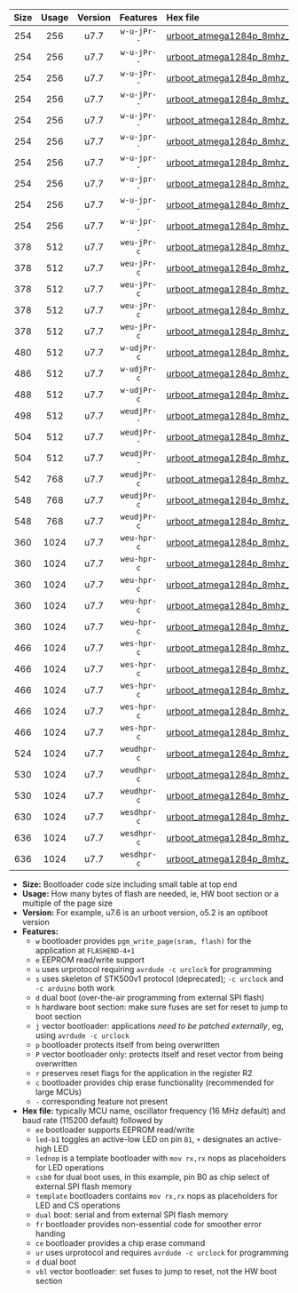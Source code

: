 |Size|Usage|Version|Features|Hex file|
|:-:|:-:|:-:|:-:|:--|
|254|256|u7.7|`w-u-jPr--`|[urboot_atmega1284p_8mhz_500000bps_led+b5_ur_vbl.hex](https://raw.githubusercontent.com/stefanrueger/urboot.hex/main/mcus/atmega1284p/fcpu_8mhz/500000_bps/urboot_atmega1284p_8mhz_500000bps_led+b5_ur_vbl.hex)|
|254|256|u7.7|`w-u-jPr--`|[urboot_atmega1284p_8mhz_500000bps_led+b7_ur_vbl.hex](https://raw.githubusercontent.com/stefanrueger/urboot.hex/main/mcus/atmega1284p/fcpu_8mhz/500000_bps/urboot_atmega1284p_8mhz_500000bps_led+b7_ur_vbl.hex)|
|254|256|u7.7|`w-u-jPr--`|[urboot_atmega1284p_8mhz_500000bps_led+c7_ur_vbl.hex](https://raw.githubusercontent.com/stefanrueger/urboot.hex/main/mcus/atmega1284p/fcpu_8mhz/500000_bps/urboot_atmega1284p_8mhz_500000bps_led+c7_ur_vbl.hex)|
|254|256|u7.7|`w-u-jPr--`|[urboot_atmega1284p_8mhz_500000bps_led+d7_ur_vbl.hex](https://raw.githubusercontent.com/stefanrueger/urboot.hex/main/mcus/atmega1284p/fcpu_8mhz/500000_bps/urboot_atmega1284p_8mhz_500000bps_led+d7_ur_vbl.hex)|
|254|256|u7.7|`w-u-jPr--`|[urboot_atmega1284p_8mhz_500000bps_lednop_ur_vbl.hex](https://raw.githubusercontent.com/stefanrueger/urboot.hex/main/mcus/atmega1284p/fcpu_8mhz/500000_bps/urboot_atmega1284p_8mhz_500000bps_lednop_ur_vbl.hex)|
|254|256|u7.7|`w-u-jpr--`|[urboot_atmega1284p_8mhz_500000bps_led+b5_fr_ur_vbl.hex](https://raw.githubusercontent.com/stefanrueger/urboot.hex/main/mcus/atmega1284p/fcpu_8mhz/500000_bps/urboot_atmega1284p_8mhz_500000bps_led+b5_fr_ur_vbl.hex)|
|254|256|u7.7|`w-u-jpr--`|[urboot_atmega1284p_8mhz_500000bps_led+b7_fr_ur_vbl.hex](https://raw.githubusercontent.com/stefanrueger/urboot.hex/main/mcus/atmega1284p/fcpu_8mhz/500000_bps/urboot_atmega1284p_8mhz_500000bps_led+b7_fr_ur_vbl.hex)|
|254|256|u7.7|`w-u-jpr--`|[urboot_atmega1284p_8mhz_500000bps_led+c7_fr_ur_vbl.hex](https://raw.githubusercontent.com/stefanrueger/urboot.hex/main/mcus/atmega1284p/fcpu_8mhz/500000_bps/urboot_atmega1284p_8mhz_500000bps_led+c7_fr_ur_vbl.hex)|
|254|256|u7.7|`w-u-jpr--`|[urboot_atmega1284p_8mhz_500000bps_led+d7_fr_ur_vbl.hex](https://raw.githubusercontent.com/stefanrueger/urboot.hex/main/mcus/atmega1284p/fcpu_8mhz/500000_bps/urboot_atmega1284p_8mhz_500000bps_led+d7_fr_ur_vbl.hex)|
|254|256|u7.7|`w-u-jpr--`|[urboot_atmega1284p_8mhz_500000bps_lednop_fr_ur_vbl.hex](https://raw.githubusercontent.com/stefanrueger/urboot.hex/main/mcus/atmega1284p/fcpu_8mhz/500000_bps/urboot_atmega1284p_8mhz_500000bps_lednop_fr_ur_vbl.hex)|
|378|512|u7.7|`weu-jPr-c`|[urboot_atmega1284p_8mhz_500000bps_ee_led+b5_fr_ce_ur_vbl.hex](https://raw.githubusercontent.com/stefanrueger/urboot.hex/main/mcus/atmega1284p/fcpu_8mhz/500000_bps/urboot_atmega1284p_8mhz_500000bps_ee_led+b5_fr_ce_ur_vbl.hex)|
|378|512|u7.7|`weu-jPr-c`|[urboot_atmega1284p_8mhz_500000bps_ee_led+b7_fr_ce_ur_vbl.hex](https://raw.githubusercontent.com/stefanrueger/urboot.hex/main/mcus/atmega1284p/fcpu_8mhz/500000_bps/urboot_atmega1284p_8mhz_500000bps_ee_led+b7_fr_ce_ur_vbl.hex)|
|378|512|u7.7|`weu-jPr-c`|[urboot_atmega1284p_8mhz_500000bps_ee_led+c7_fr_ce_ur_vbl.hex](https://raw.githubusercontent.com/stefanrueger/urboot.hex/main/mcus/atmega1284p/fcpu_8mhz/500000_bps/urboot_atmega1284p_8mhz_500000bps_ee_led+c7_fr_ce_ur_vbl.hex)|
|378|512|u7.7|`weu-jPr-c`|[urboot_atmega1284p_8mhz_500000bps_ee_led+d7_fr_ce_ur_vbl.hex](https://raw.githubusercontent.com/stefanrueger/urboot.hex/main/mcus/atmega1284p/fcpu_8mhz/500000_bps/urboot_atmega1284p_8mhz_500000bps_ee_led+d7_fr_ce_ur_vbl.hex)|
|378|512|u7.7|`weu-jPr-c`|[urboot_atmega1284p_8mhz_500000bps_ee_lednop_fr_ce_ur_vbl.hex](https://raw.githubusercontent.com/stefanrueger/urboot.hex/main/mcus/atmega1284p/fcpu_8mhz/500000_bps/urboot_atmega1284p_8mhz_500000bps_ee_lednop_fr_ce_ur_vbl.hex)|
|480|512|u7.7|`w-udjPr-c`|[urboot_atmega1284p_8mhz_500000bps_led+c7_csb3_dual_fr_ce_ur_vbl.hex](https://raw.githubusercontent.com/stefanrueger/urboot.hex/main/mcus/atmega1284p/fcpu_8mhz/500000_bps/urboot_atmega1284p_8mhz_500000bps_led+c7_csb3_dual_fr_ce_ur_vbl.hex)|
|486|512|u7.7|`w-udjPr-c`|[urboot_atmega1284p_8mhz_500000bps_led+d7_csc7_dual_fr_ce_ur_vbl.hex](https://raw.githubusercontent.com/stefanrueger/urboot.hex/main/mcus/atmega1284p/fcpu_8mhz/500000_bps/urboot_atmega1284p_8mhz_500000bps_led+d7_csc7_dual_fr_ce_ur_vbl.hex)|
|488|512|u7.7|`w-udjPr-c`|[urboot_atmega1284p_8mhz_500000bps_template_dual_fr_ce_ur_vbl.hex](https://raw.githubusercontent.com/stefanrueger/urboot.hex/main/mcus/atmega1284p/fcpu_8mhz/500000_bps/urboot_atmega1284p_8mhz_500000bps_template_dual_fr_ce_ur_vbl.hex)|
|498|512|u7.7|`weudjPr--`|[urboot_atmega1284p_8mhz_500000bps_ee_led+c7_csb3_dual_fr_ur_vbl.hex](https://raw.githubusercontent.com/stefanrueger/urboot.hex/main/mcus/atmega1284p/fcpu_8mhz/500000_bps/urboot_atmega1284p_8mhz_500000bps_ee_led+c7_csb3_dual_fr_ur_vbl.hex)|
|504|512|u7.7|`weudjPr--`|[urboot_atmega1284p_8mhz_500000bps_ee_led+d7_csc7_dual_fr_ur_vbl.hex](https://raw.githubusercontent.com/stefanrueger/urboot.hex/main/mcus/atmega1284p/fcpu_8mhz/500000_bps/urboot_atmega1284p_8mhz_500000bps_ee_led+d7_csc7_dual_fr_ur_vbl.hex)|
|504|512|u7.7|`weudjPr--`|[urboot_atmega1284p_8mhz_500000bps_ee_template_dual_fr_ur_vbl.hex](https://raw.githubusercontent.com/stefanrueger/urboot.hex/main/mcus/atmega1284p/fcpu_8mhz/500000_bps/urboot_atmega1284p_8mhz_500000bps_ee_template_dual_fr_ur_vbl.hex)|
|542|768|u7.7|`weudjPr-c`|[urboot_atmega1284p_8mhz_500000bps_ee_led+c7_csb3_dual_fr_ce_ur_vbl.hex](https://raw.githubusercontent.com/stefanrueger/urboot.hex/main/mcus/atmega1284p/fcpu_8mhz/500000_bps/urboot_atmega1284p_8mhz_500000bps_ee_led+c7_csb3_dual_fr_ce_ur_vbl.hex)|
|548|768|u7.7|`weudjPr-c`|[urboot_atmega1284p_8mhz_500000bps_ee_led+d7_csc7_dual_fr_ce_ur_vbl.hex](https://raw.githubusercontent.com/stefanrueger/urboot.hex/main/mcus/atmega1284p/fcpu_8mhz/500000_bps/urboot_atmega1284p_8mhz_500000bps_ee_led+d7_csc7_dual_fr_ce_ur_vbl.hex)|
|548|768|u7.7|`weudjPr-c`|[urboot_atmega1284p_8mhz_500000bps_ee_template_dual_fr_ce_ur_vbl.hex](https://raw.githubusercontent.com/stefanrueger/urboot.hex/main/mcus/atmega1284p/fcpu_8mhz/500000_bps/urboot_atmega1284p_8mhz_500000bps_ee_template_dual_fr_ce_ur_vbl.hex)|
|360|1024|u7.7|`weu-hpr-c`|[urboot_atmega1284p_8mhz_500000bps_ee_led+b5_fr_ce_ur.hex](https://raw.githubusercontent.com/stefanrueger/urboot.hex/main/mcus/atmega1284p/fcpu_8mhz/500000_bps/urboot_atmega1284p_8mhz_500000bps_ee_led+b5_fr_ce_ur.hex)|
|360|1024|u7.7|`weu-hpr-c`|[urboot_atmega1284p_8mhz_500000bps_ee_led+b7_fr_ce_ur.hex](https://raw.githubusercontent.com/stefanrueger/urboot.hex/main/mcus/atmega1284p/fcpu_8mhz/500000_bps/urboot_atmega1284p_8mhz_500000bps_ee_led+b7_fr_ce_ur.hex)|
|360|1024|u7.7|`weu-hpr-c`|[urboot_atmega1284p_8mhz_500000bps_ee_led+c7_fr_ce_ur.hex](https://raw.githubusercontent.com/stefanrueger/urboot.hex/main/mcus/atmega1284p/fcpu_8mhz/500000_bps/urboot_atmega1284p_8mhz_500000bps_ee_led+c7_fr_ce_ur.hex)|
|360|1024|u7.7|`weu-hpr-c`|[urboot_atmega1284p_8mhz_500000bps_ee_led+d7_fr_ce_ur.hex](https://raw.githubusercontent.com/stefanrueger/urboot.hex/main/mcus/atmega1284p/fcpu_8mhz/500000_bps/urboot_atmega1284p_8mhz_500000bps_ee_led+d7_fr_ce_ur.hex)|
|360|1024|u7.7|`weu-hpr-c`|[urboot_atmega1284p_8mhz_500000bps_ee_lednop_fr_ce_ur.hex](https://raw.githubusercontent.com/stefanrueger/urboot.hex/main/mcus/atmega1284p/fcpu_8mhz/500000_bps/urboot_atmega1284p_8mhz_500000bps_ee_lednop_fr_ce_ur.hex)|
|466|1024|u7.7|`wes-hpr-c`|[urboot_atmega1284p_8mhz_500000bps_ee_led+b5_fr_ce.hex](https://raw.githubusercontent.com/stefanrueger/urboot.hex/main/mcus/atmega1284p/fcpu_8mhz/500000_bps/urboot_atmega1284p_8mhz_500000bps_ee_led+b5_fr_ce.hex)|
|466|1024|u7.7|`wes-hpr-c`|[urboot_atmega1284p_8mhz_500000bps_ee_led+b7_fr_ce.hex](https://raw.githubusercontent.com/stefanrueger/urboot.hex/main/mcus/atmega1284p/fcpu_8mhz/500000_bps/urboot_atmega1284p_8mhz_500000bps_ee_led+b7_fr_ce.hex)|
|466|1024|u7.7|`wes-hpr-c`|[urboot_atmega1284p_8mhz_500000bps_ee_led+c7_fr_ce.hex](https://raw.githubusercontent.com/stefanrueger/urboot.hex/main/mcus/atmega1284p/fcpu_8mhz/500000_bps/urboot_atmega1284p_8mhz_500000bps_ee_led+c7_fr_ce.hex)|
|466|1024|u7.7|`wes-hpr-c`|[urboot_atmega1284p_8mhz_500000bps_ee_led+d7_fr_ce.hex](https://raw.githubusercontent.com/stefanrueger/urboot.hex/main/mcus/atmega1284p/fcpu_8mhz/500000_bps/urboot_atmega1284p_8mhz_500000bps_ee_led+d7_fr_ce.hex)|
|466|1024|u7.7|`wes-hpr-c`|[urboot_atmega1284p_8mhz_500000bps_ee_lednop_fr_ce.hex](https://raw.githubusercontent.com/stefanrueger/urboot.hex/main/mcus/atmega1284p/fcpu_8mhz/500000_bps/urboot_atmega1284p_8mhz_500000bps_ee_lednop_fr_ce.hex)|
|524|1024|u7.7|`weudhpr-c`|[urboot_atmega1284p_8mhz_500000bps_ee_led+c7_csb3_dual_fr_ce_ur.hex](https://raw.githubusercontent.com/stefanrueger/urboot.hex/main/mcus/atmega1284p/fcpu_8mhz/500000_bps/urboot_atmega1284p_8mhz_500000bps_ee_led+c7_csb3_dual_fr_ce_ur.hex)|
|530|1024|u7.7|`weudhpr-c`|[urboot_atmega1284p_8mhz_500000bps_ee_led+d7_csc7_dual_fr_ce_ur.hex](https://raw.githubusercontent.com/stefanrueger/urboot.hex/main/mcus/atmega1284p/fcpu_8mhz/500000_bps/urboot_atmega1284p_8mhz_500000bps_ee_led+d7_csc7_dual_fr_ce_ur.hex)|
|530|1024|u7.7|`weudhpr-c`|[urboot_atmega1284p_8mhz_500000bps_ee_template_dual_fr_ce_ur.hex](https://raw.githubusercontent.com/stefanrueger/urboot.hex/main/mcus/atmega1284p/fcpu_8mhz/500000_bps/urboot_atmega1284p_8mhz_500000bps_ee_template_dual_fr_ce_ur.hex)|
|630|1024|u7.7|`wesdhpr-c`|[urboot_atmega1284p_8mhz_500000bps_ee_led+c7_csb3_dual_fr_ce.hex](https://raw.githubusercontent.com/stefanrueger/urboot.hex/main/mcus/atmega1284p/fcpu_8mhz/500000_bps/urboot_atmega1284p_8mhz_500000bps_ee_led+c7_csb3_dual_fr_ce.hex)|
|636|1024|u7.7|`wesdhpr-c`|[urboot_atmega1284p_8mhz_500000bps_ee_led+d7_csc7_dual_fr_ce.hex](https://raw.githubusercontent.com/stefanrueger/urboot.hex/main/mcus/atmega1284p/fcpu_8mhz/500000_bps/urboot_atmega1284p_8mhz_500000bps_ee_led+d7_csc7_dual_fr_ce.hex)|
|636|1024|u7.7|`wesdhpr-c`|[urboot_atmega1284p_8mhz_500000bps_ee_template_dual_fr_ce.hex](https://raw.githubusercontent.com/stefanrueger/urboot.hex/main/mcus/atmega1284p/fcpu_8mhz/500000_bps/urboot_atmega1284p_8mhz_500000bps_ee_template_dual_fr_ce.hex)|

- **Size:** Bootloader code size including small table at top end
- **Usage:** How many bytes of flash are needed, ie, HW boot section or a multiple of the page size
- **Version:** For example, u7.6 is an urboot version, o5.2 is an optiboot version
- **Features:**
  + `w` bootloader provides `pgm_write_page(sram, flash)` for the application at `FLASHEND-4+1`
  + `e` EEPROM read/write support
  + `u` uses urprotocol requiring `avrdude -c urclock` for programming
  + `s` uses skeleton of STK500v1 protocol (deprecated); `-c urclock` and `-c arduino` both work
  + `d` dual boot (over-the-air programming from external SPI flash)
  + `h` hardware boot section: make sure fuses are set for reset to jump to boot section
  + `j` vector bootloader: applications *need to be patched externally*, eg, using `avrdude -c urclock`
  + `p` bootloader protects itself from being overwritten
  + `P` vector bootloader only: protects itself and reset vector from being overwritten
  + `r` preserves reset flags for the application in the register R2
  + `c` bootloader provides chip erase functionality (recommended for large MCUs)
  + `-` corresponding feature not present
- **Hex file:** typically MCU name, oscillator frequency (16 MHz default) and baud rate (115200 default) followed by
  + `ee` bootloader supports EEPROM read/write
  + `led-b1` toggles an active-low LED on pin `B1`, `+` designates an active-high LED
  + `lednop` is a template bootloader with `mov rx,rx` nops as placeholders for LED operations
  + `csb0` for dual boot uses, in this example, pin B0 as chip select of external SPI flash memory
  + `template` bootloaders contains `mov rx,rx` nops as placeholders for LED and CS operations
  + `dual` boot: serial and from external SPI flash memory
  + `fr` bootloader provides non-essential code for smoother error handing
  + `ce` bootloader provides a chip erase command
  + `ur` uses urprotocol and requires `avrdude -c urclock` for programming
  + `d` dual boot
  + `vbl` vector bootloader: set fuses to jump to reset, not the HW boot section
